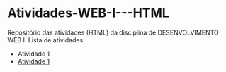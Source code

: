 # Atividades-WEB-I---HTML
Repositório das atividades (HTML) da disciplina de DESENVOLVIMENTO WEB I.
Lista de atividades:
- Atividade 1
- [Atividade 1](Atividade1.html)
